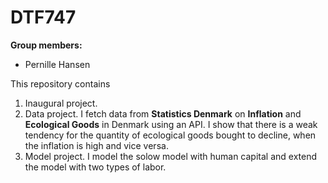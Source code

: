 # DTF747

**Group members:**
- Pernille Hansen

This repository contains  
1. Inaugural project. 
2. Data project. I fetch data from **Statistics Denmark** on **Inflation** and **Ecological Goods** in Denmark using an API. I show that there is a weak tendency for the quantity of ecological goods bought to decline, when the inflation is high and vice versa.
3. Model project. I model the solow model with human capital and extend the model with two types of labor. 
